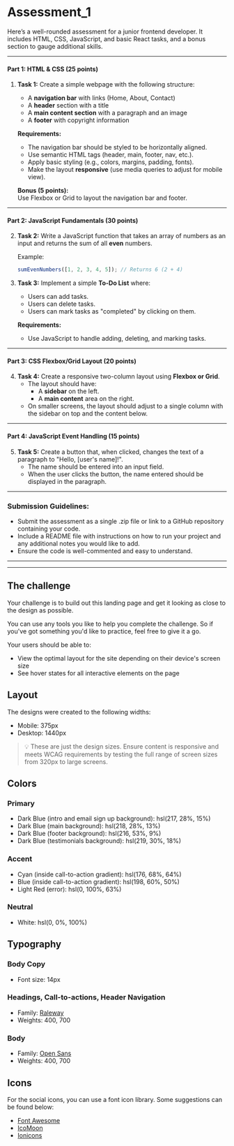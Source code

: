 # Assessment_1

Here’s a well-rounded assessment for a junior frontend developer. It includes HTML, CSS, JavaScript, and basic React tasks, and a bonus section to gauge additional skills.

---
#### **Part 1: HTML & CSS (25 points)**

1. **Task 1:** Create a simple webpage with the following structure:  
   - A **navigation bar** with links (Home, About, Contact)  
   - A **header** section with a title  
   - A **main content section** with a paragraph and an image  
   - A **footer** with copyright information

   **Requirements:**
   - The navigation bar should be styled to be horizontally aligned.
   - Use semantic HTML tags (header, main, footer, nav, etc.).
   - Apply basic styling (e.g., colors, margins, padding, fonts).
   - Make the layout **responsive** (use media queries to adjust for mobile view).

   **Bonus (5 points):**  
   Use Flexbox or Grid to layout the navigation bar and footer.

---

#### **Part 2: JavaScript Fundamentals (30 points)**

2. **Task 2:** Write a JavaScript function that takes an array of numbers as an input and returns the sum of all **even** numbers.

   Example:  
   ```javascript
   sumEvenNumbers([1, 2, 3, 4, 5]); // Returns 6 (2 + 4)
   ```

3. **Task 3:** Implement a simple **To-Do List** where:
   - Users can add tasks.
   - Users can delete tasks.
   - Users can mark tasks as "completed" by clicking on them.

   **Requirements:**
   - Use JavaScript to handle adding, deleting, and marking tasks.
---

#### **Part 3: CSS Flexbox/Grid Layout (20 points)**

4. **Task 4:** Create a responsive two-column layout using **Flexbox or Grid**.
   - The layout should have:
     - A **sidebar** on the left.
     - A **main content** area on the right.
   - On smaller screens, the layout should adjust to a single column with the sidebar on top and the content below.

---

#### **Part 4: JavaScript Event Handling (15 points)**

5. **Task 5:** Create a button that, when clicked, changes the text of a paragraph to "Hello, [user's name]!".  
   - The name should be entered into an input field.
   - When the user clicks the button, the name entered should be displayed in the paragraph.
---

### **Submission Guidelines:**

- Submit the assessment as a single .zip file or link to a GitHub repository containing your code.
- Include a README file with instructions on how to run your project and any additional notes you would like to add.
- Ensure the code is well-commented and easy to understand.
---

____

## The challenge

Your challenge is to build out this landing page and get it looking as close to the design as possible.

You can use any tools you like to help you complete the challenge. So if you've got something you'd like to practice, feel free to give it a go.

Your users should be able to: 

- View the optimal layout for the site depending on their device's screen size
- See hover states for all interactive elements on the page


## Layout

The designs were created to the following widths:

- Mobile: 375px
- Desktop: 1440px

> 💡 These are just the design sizes. Ensure content is responsive and meets WCAG requirements by testing the full range of screen sizes from 320px to large screens.

## Colors

### Primary

- Dark Blue (intro and email sign up background): hsl(217, 28%, 15%)
- Dark Blue (main background): hsl(218, 28%, 13%)
- Dark Blue (footer background): hsl(216, 53%, 9%)
- Dark Blue (testimonials background): hsl(219, 30%, 18%)

### Accent

- Cyan (inside call-to-action gradient): hsl(176, 68%, 64%)
- Blue (inside call-to-action gradient): hsl(198, 60%, 50%)
- Light Red (error): hsl(0, 100%, 63%)

### Neutral

- White: hsl(0, 0%, 100%)

## Typography

### Body Copy

- Font size: 14px

### Headings, Call-to-actions, Header Navigation

- Family: [Raleway](https://fonts.google.com/specimen/Raleway)
- Weights: 400, 700

### Body

- Family: [Open Sans](https://fonts.google.com/specimen/Open+Sans)
- Weights: 400, 700

## Icons

For the social icons, you can use a font icon library. Some suggestions can be found below:

- [Font Awesome](https://fontawesome.com/)
- [IcoMoon](https://icomoon.io/)
- [Ionicons](https://ionicons.com/)
